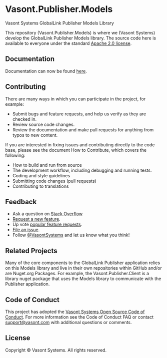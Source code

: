 # Vasont.Publisher.Models
Vasont Systems GlobalLink Publisher Models Library

This repository (Vasont.Publisher.Models) is where we (Vasont Systems) develop the GlobalLink Publisher Models library. The source code here is available to everyone under the standard [Apache 2.0 license](https://github.com/vasont-systems/Vasont.Inspire.Models/blob/master/LICENSE).

## Documentation
Documentation can now be found [here](https://vasont-systems.github.io/Vasont.Publisher.Models/).

## Contributing
There are many ways in which you can participate in the project, for example:

 - Submit bugs and feature requests, and help us verify as they are checked in.
 - Review source code changes.
 - Review the documentation and make pull requests for anything from typos to new content. 

If you are interested in fixing issues and contributing directly to the code base, please see the document How to Contribute, which covers the following:

 - How to build and run from source
 - The development workflow, including debugging and running tests.
 - Coding and style guidelines
 - Submitting code changes (pull requests)
 - Contributing to translations
## Feedback
 - Ask a question on [Stack Overflow](https://stackoverflow.com/questions/tagged/VasontPublisherModels)
 - [Request a new feature](https://github.com/vasont-systems/Vasont.Publisher.Models/blob/main/CONTRIBUTING.md).
 - Up vote [popular feature requests](https://github.com/vasont-systems/Vasont.Publisher.Models/issues?q=is:open%20is:issue%20label:feature-request%20sort:reactions-%2b1-desc).
 - [File an issue](https://github.com/vasont-systems/Vasont.Publisher.Models/issues).
 - Follow [@VasontSystems](https://twitter.com/VasontSystems) and let us know what you think!
## Related Projects
Many of the core components to the GlobalLink Publisher application relies on this Models library and live in their own repositories within GitHub and/or are Nuget.org Packages. For example, the Vasont.Publisher.Client is a library nuget package that uses the Models library to communicate with the Publisher application. 
## Code of Conduct
This project has adopted the [Vasont Systems Open Source Code of Conduct](https://dev.vasont.com/documentation/vasont-systems-open-source-code-of-conduct/). For more information see the Code of Conduct FAQ or contact support@vasont.com with additional questions or comments.
## License
Copyright &copy; Vasont Systems. All rights reserved.
